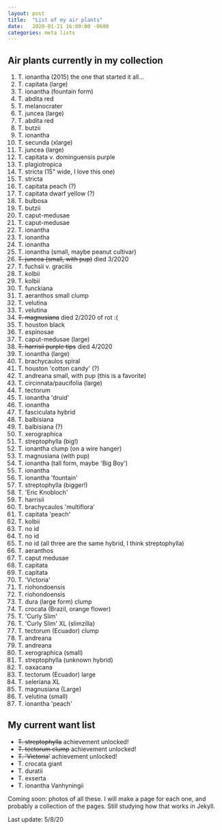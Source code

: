 ```yaml
---
layout: post
title:  "List of my air plants"
date:   2020-01-21 16:00:00 -0600
categories: meta lists
---
```


## Air plants currently in my collection

1. T. ionantha (2015) the one that started it all...
2. T. capitata (large)
3. T. ionantha (fountain form)
4. T. abdita red
5. T. melanocrater
6. T. juncea (large)
7. T. abdita red
8. T. butzii
9. T. ionantha
10. T. secunda (xlarge)
11. T. juncea (large)
12. T. capitata v. dominguensis purple
13. T. plagiotropica
14. T. stricta (15" wide, I love this one)
15. T. stricta
16. T. capitata peach (?)
17. T. capitata dwarf yellow (?)
18. T. bulbosa
19. T. butzii
20. T. caput-medusae
21. T. caput-medusae
22. T. ionantha
23. T. ionantha
24. T. ionantha
25. T. ionantha (small, maybe peanut cultivar)
26. ~~T. juncea (small, with pup)~~ died 3/2020
27. T. fuchsii v. gracilis
28. T. kolbii
29. T. kolbii
30. T. funckiana
31. T. aeranthos small clump
32. T. velutina
33. T. velutina
34. ~~T. magnusiana~~ died 2/2020 of rot :(
35. T. houston black
36. T. espinosae
37. T. caput-medusae (large)
38. ~~T. harrisii purple tips~~ died 4/2020
39. T. ionantha (large)
40. T. brachycaulos spiral
41. T. houston 'cotton candy' (?)
42. T. andreana small, with pup (this is a favorite)
43. T. circinnata/paucifolia (large)
44. T. tectorum
45. T. ionantha 'druid'
46. T. ionantha
47. T. fasciculata hybrid
48. T. balbisiana
49. T. balbisiana (?)
50. T. xerographica
51. T. streptophylla (big!)
52. T. ionantha clump (on a wire hanger)
53. T. magnusiana (with pup)
54. T. ionantha (tall form, maybe 'Big Boy')
55. T. ionantha
56. T. ionantha 'fountain'
57. T. streptophylla (bigger!)
58. T. 'Eric Knobloch'
59. T. harrisii
60. T. brachycaulos 'multiflora'
61. T. capitata 'peach'
62. T. kolbii
63. T. no id
64. T. no id
65. T. no id (all three are the same hybrid, I think streptophylla)
66. T. aeranthos
67. T. caput medusae
68. T. capitata
69. T. capitata
70. T. 'Victoria'
71. T. riohondoensis
72. T. riohondoensis
73. T. dura (large form) clump
74. T. crocata (Brazil, orange flower)
75. T. 'Curly Slim'
76. T. 'Curly Slim' XL (slimzilla)
77. T. tectorum (Ecuador) clump
78. T. andreana
79. T. andreana
80. T. xerographica (small)
81. T. streptophylla (unknown hybrid)
82. T. oaxacana
83. T. tectorum (Ecuador) large
84. T. seleriana XL
85. T. magnusiana (Large)
86. T. velutina (small)
87. T. ionantha 'peach'

## My current want list

* ~~T. streptophylla~~ achievement unlocked!
* ~~T. tectorum clump~~ achievement unlocked!
* ~~T. 'Victoria'~~ achievement unlocked!
* T. crocata giant
* T. duratii
* T. exserta
* T. ionantha Vanhyningii

Coming soon: photos of all these. I will make a page for each one, and probably a collection of the pages. Still studying how that works in Jekyll.

Last update: 5/8/20

